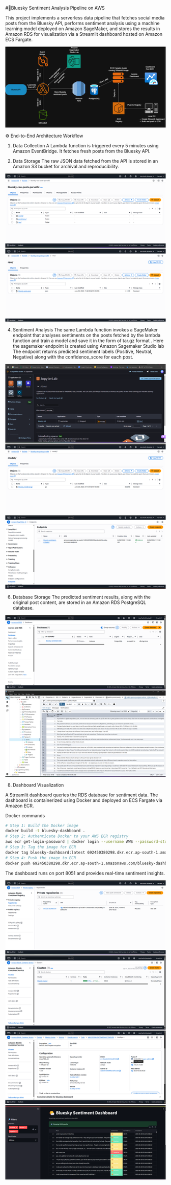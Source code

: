#🔷Bluesky Sentiment Analysis Pipeline on AWS

This project implements a serverless data pipeline that fetches social media posts from the Bluesky API, performs sentiment analysis using a machine learning model deployed on Amazon SageMaker, and stores the results in Amazon RDS for visualization via a Streamlit dashboard hosted on Amazon ECS Fargate.

![Architecture Diagram](Architecture.png)

⚙️ End-to-End Architecture Workflow

1. Data Collection
A Lambda function is triggered every 5 minutes using Amazon EventBridge.
It fetches fresh posts from the Bluesky API.

2. Data Storage
The raw JSON data fetched from the API is stored in an Amazon S3 bucket for archival and reproducibility.

![S3 bucket](Images/bluesky_bucket-1.png)
![S3 bucket](Images/bluesky_bucket-3.png)

4. Sentiment Analysis
The same Lambda function invokes a SageMaker endpoint that analyses sentiments on the posts fetched by the lambda function and train a model and save it in the form of tar.gz format .
Here the sagemaker endpoint is created using Amazon Sagemaker Studio lab
The endpoint returns predicted sentiment labels (Positive, Neutral, Negative) along with the confidence_score for each post.

![Amazon Sagemaker Studio](Images/Amazon_Sagemaker_Studio_Lab.png)
![S3 bucket](Images/bluesky_bucket-2.png)
![Endpoint](Images/bluesky_endpoint.png)

6. Database Storage
The predicted sentiment results, along with the original post content, are stored in an Amazon RDS PostgreSQL database.

![RDS](Images/RDS.png)
![pg_admin](Images/pgadmin.png)


8. Dashboard Visualization
   
A Streamlit dashboard queries the RDS database for sentiment data.
The dashboard is containerized using Docker and deployed on ECS Fargate via Amazon ECR.

Docker commands
```bash
# Step 1: Build the Docker image
docker build -t bluesky-dashboard .
# Step 2: Authenticate Docker to your AWS ECR registry
aws ecr get-login-password | docker login --username AWS --password-stdin 692450380298.dkr.ecr.ap-south-1.amazonaws.com
# Step 3: Tag the image for ECR
docker tag bluesky-dashboard:latest 692450380298.dkr.ecr.ap-south-1.amazonaws.com/bluesky-dashboard
# Step 4: Push the image to ECR
docker push 692450380298.dkr.ecr.ap-south-1.amazonaws.com/bluesky-dashboard 
```

The dashboard runs on port 8051 and provides real-time sentiment insights.

![ECR](Images/ECR.png)
![ECS](Images/ECS.png)
![ECS](Images/ECS-1.png)
![ECS](Images/bluesky_dashboard-1.png)




